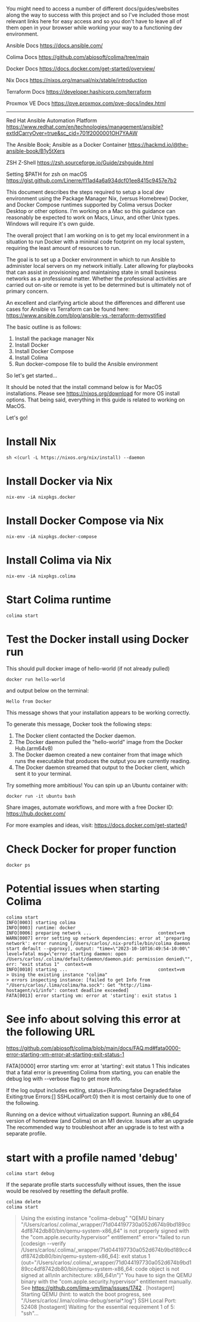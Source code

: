 You might need to access a number of different docs/guides/websites along the way to success with this project and so I've included those most relevant links here for easy access and so you don't have to leave all of them open in your browser while working your way to a functioning dev environment.

Ansible Docs
https://docs.ansible.com/

Colima Docs
https://github.com/abiosoft/colima/tree/main

Docker Docs
https://docs.docker.com/get-started/overview/

Nix Docs
https://nixos.org/manual/nix/stable/introduction

Terraform Docs
https://developer.hashicorp.com/terraform

Proxmox VE Docs
https://pve.proxmox.com/pve-docs/index.html



******************************************************************************

Red Hat Ansible Automation Platform
https://www.redhat.com/en/technologies/management/ansible?extIdCarryOver=true&sc_cid=701f2000001OH7YAAW

The Ansible Book; Ansible as a Docker Container
https://hackmd.io/@the-ansible-book/B1y5tXers

ZSH Z-Shell
https://zsh.sourceforge.io/Guide/zshguide.html

Setting $PATH for zsh on macOS
https://gist.github.com/Linerre/f11ad4a6a934dcf01ee8415c9457e7b2



This document describes the steps required to setup a local dev environment using the Package Manager Nix, (versus Homebrew) Docker, and Docker Compose runtimes supported by Colima versus Docker Desktop or other options. I'm working on a Mac so this guidance can reasonably be expected to work on Macs, Linux, and other Unix types. Windows will require it's own guide.

The overall project that I am working on is to get my local environment in a situation to run Docker with a minimal code footprint on my local system, requiring the least amount of resources to run.

The goal is to set up a Docker environment in which to run Ansible to administer local servers on my network initially. Later allowing for playbooks that can assist in provisioning and maintaining state in small business networks as a professional matter. Whether the professional activities are carried out on-site or remote is yet to be determined but is ultimately not of primary concern.

An excellent and clarifying article about the differences and different use cases for Ansible vs
Terraform can be found here: https://www.ansible.com/blog/ansible-vs.-terraform-demystified

The basic outline is as follows:
1. Install the package manager Nix
2. Install Docker
3. Install Docker Compose
4. Install Colima
5. Run docker-compose file to build the Ansible environment

So let's get started...

It should be noted that the install command below is for MacOS installations.
Please see https://nixos.org/download for more OS install options.
That being said, everything in this guide is related to working on MacOS.

Let's go!

# Install Nix
```shell
sh <(curl -L https://nixos.org/nix/install) --daemon
```
# Install Docker via Nix
```shell
nix-env -iA nixpkgs.docker
```
# Install Docker Compose via Nix
```shell
nix-env -iA nixpkgs.docker-compose
```
# Install Colima via Nix
```shell
nix-env -iA nixpkgs.colima
```
# Start Colima runtime
```shell
colima start
```
# Test the Docker install using Docker run
This should pull docker image of hello-world (if not already pulled)
```shell
docker run hello-world
```
and output below on the terminal:
```output
Hello from Docker
```
This message shows that your installation appears to be working correctly.

To generate this message, Docker took the following steps:
1. The Docker client contacted the Docker daemon.
2. The Docker daemon pulled the "hello-world" image from the Docker Hub.(arm64v8)
3. The Docker daemon created a new container from that image which runs the
   executable that produces the output you are currently reading.
4. The Docker daemon streamed that output to the Docker client, which sent it
   to your terminal.

Try something more ambitious! 
You can spin up an Ubuntu container with:
```shell
docker run -it ubuntu bash
```
Share images, automate workflows, and more with a free Docker ID:
https://hub.docker.com/

For more examples and ideas, visit:
https://docs.docker.com/get-started/!

# Check Docker for proper function
```shell
docker ps
```

# Potential issues when starting Colima
```shell
colima start
INFO[0003] starting colima                              
INFO[0003] runtime: docker                              
INFO[0006] preparing network ...                         context=vm
WARN[0007] error setting up network dependencies: error at 'preparing network': error running [/Users/carlos/.nix-profile/bin/colima daemon start default --gvproxy], output: "time=\"2023-10-10T16:49:54-10:00\" level=fatal msg=\"error starting daemon: open /Users/carlos/.colima/default/daemon/daemon.pid: permission denied\"", err: "exit status 1"  context=vm
INFO[0010] starting ...                                  context=vm
> Using the existing instance "colima"
> errors inspecting instance: [failed to get Info from "/Users/carlos/.lima/colima/ha.sock": Get "http://lima-hostagent/v1/info": context deadline exceeded]
FATA[0013] error starting vm: error at 'starting': exit status 1
```

# See info about solving this error at the following URL
https://github.com/abiosoft/colima/blob/main/docs/FAQ.md#fata0000-error-starting-vm-error-at-starting-exit-status-1

FATA[0000] error starting vm: error at 'starting': exit status 1
This indicates that a fatal error is preventing Colima from starting, you can enable the debug log with --verbose flag to get more info.

If the log output includes exiting, status={Running:false Degraded:false Exiting:true Errors:[] SSHLocalPort:0} then it is most certainly due to one of the following.

Running on a device without virtualization support.
Running an x86_64 version of homebrew (and Colima) on an M1 device.
Issues after an upgrade
The recommended way to troubleshoot after an upgrade is to test with a separate profile.

# start with a profile named 'debug'
```shell
colima start debug
```
If the separate profile starts successfully without issues, then the issue would be resolved by resetting the default profile.

```shell
colima delete
colima start
```

> Using the existing instance "colima-debug"
> "QEMU binary \"/Users/carlos/.colima/_wrapper/71d044197730a052d674b9bd189cc4df8742db80/bin/qemu-system-x86_64\" is not properly signed with the \"com.apple.security.hypervisor\" entitlement" error="failed to run [codesign --verify /Users/carlos/.colima/_wrapper/71d044197730a052d674b9bd189cc4df8742db80/bin/qemu-system-x86_64]: exit status 1 (out=\"/Users/carlos/.colima/_wrapper/71d044197730a052d674b9bd189cc4df8742db80/bin/qemu-system-x86_64: code object is not signed at all\\nIn architecture: x86_64\\n\")"
> You have to sign the QEMU binary with the "com.apple.security.hypervisor" entitlement manually. See https://github.com/lima-vm/lima/issues/1742 .
> [hostagent] Starting QEMU (hint: to watch the boot progress, see "/Users/carlos/.lima/colima-debug/serial*.log")
> SSH Local Port: 52408
> [hostagent] Waiting for the essential requirement 1 of 5: "ssh"...